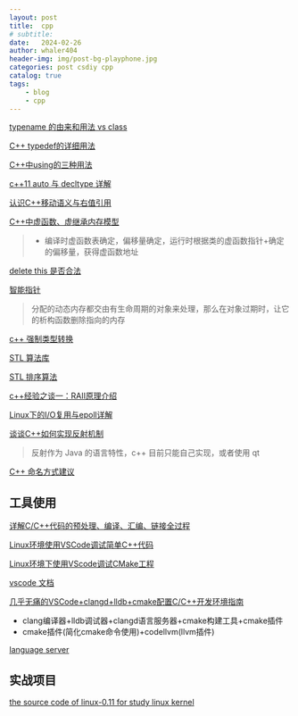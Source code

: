 ```yaml
---
layout: post
title:  cpp
# subtitle: 
date:   2024-02-26
author: whaler404
header-img: img/post-bg-playphone.jpg
categories: post csdiy cpp
catalog: true
tags:
    - blog
    - cpp
---
```


[typename 的由来和用法 vs class](https://zhuanlan.zhihu.com/p/335777990)

[C++ typedef的详细用法](https://zhuanlan.zhihu.com/p/413574268)

[C++中using的三种用法](https://zhuanlan.zhihu.com/p/156155959)

[c++11 auto 与 decltype 详解](https://zhuanlan.zhihu.com/p/137662774)

[认识C++移动语义与右值引用](https://zhuanlan.zhihu.com/p/347977300)

[C++中虚函数、虚继承内存模型](https://zhuanlan.zhihu.com/p/41309205)
> - 编译时虚函数表确定，偏移量确定，运行时根据类的虚函数指针+确定的偏移量，获得虚函数地址

[delete this 是否合法](https://www.cnblogs.com/lyxtech/articles/15185272.html)

[智能指针](https://zhuanlan.zhihu.com/p/526147194)
> 分配的动态内存都交由有生命周期的对象来处理，那么在对象过期时，让它的析构函数删除指向的内存

[c++ 强制类型转换](https://zhuanlan.zhihu.com/p/101493574)

[STL 算法库](https://zh.cppreference.com/w/cpp/algorithm)

[STL 排序算法](https://oi-wiki.org/basic/stl-sort/)

[c++经验之谈一：RAII原理介绍](https://zhuanlan.zhihu.com/p/34660259)

[Linux下的I/O复用与epoll详解](https://www.cnblogs.com/lojunren/p/3856290.html)

[谈谈C++如何实现反射机制](https://zhuanlan.zhihu.com/p/70044481)
> 反射作为 Java 的语言特性，c++ 目前只能自己实现，或者使用 qt

[C++ 命名方式建议](https://blog.csdn.net/K346K346/article/details/81395342)

## 工具使用

[详解C/C++代码的预处理、编译、汇编、链接全过程](https://zhuanlan.zhihu.com/p/618037867)

[Linux环境使用VSCode调试简单C++代码](https://zhuanlan.zhihu.com/p/618040277)

[Linux环境下使用VScode调试CMake工程](https://zhuanlan.zhihu.com/p/618043511)

[vscode 文档](https://code.visualstudio.com/docs/editor/variables-reference)

[几乎无痛的VSCode+clangd+lldb+cmake配置C/C++开发环境指南](https://zhuanlan.zhihu.com/p/566365173)
- clang编译器+lldb调试器+clangd语言服务器+cmake构建工具+cmake插件
- cmake插件(简化cmake命令使用)+codellvm(llvm插件)

[language server](https://zhuanlan.zhihu.com/p/398790625)

## 实战项目

[the source code of linux-0.11 for study linux kernel](https://github.com/karottc/linux-0.11)
